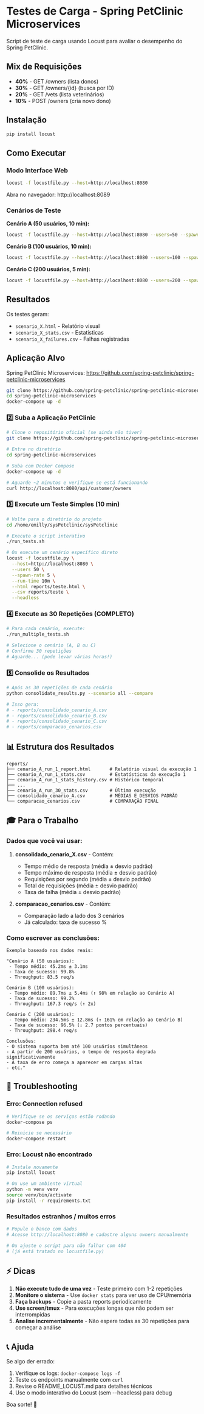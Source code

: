 
# Testes de Carga - Spring PetClinic Microservices

Script de teste de carga usando Locust para avaliar o desempenho do Spring PetClinic.

## Mix de Requisições

- **40%** - GET /owners (lista donos)
- **30%** - GET /owners/{id} (busca por ID)
- **20%** - GET /vets (lista veterinários)
- **10%** - POST /owners (cria novo dono)

## Instalação

```bash
pip install locust
```

## Como Executar

### Modo Interface Web
```bash
locust -f locustfile.py --host=http://localhost:8080
```
Abra no navegador: http://localhost:8089

### Cenários de Teste

**Cenário A (50 usuários, 10 min):**
```bash
locust -f locustfile.py --host=http://localhost:8080 --users=50 --spawn-rate=10 --run-time=10m --headless --html=scenario_A.html --csv=scenario_A
```

**Cenário B (100 usuários, 10 min):**
```bash
locust -f locustfile.py --host=http://localhost:8080 --users=100 --spawn-rate=10 --run-time=10m --headless --html=scenario_B.html --csv=scenario_B
```

**Cenário C (200 usuários, 5 min):**
```bash
locust -f locustfile.py --host=http://localhost:8080 --users=200 --spawn-rate=10 --run-time=5m --headless --html=scenario_C.html --csv=scenario_C
```

## Resultados

Os testes geram:
- `scenario_X.html` - Relatório visual
- `scenario_X_stats.csv` - Estatísticas
- `scenario_X_failures.csv` - Falhas registradas

## Aplicação Alvo

Spring PetClinic Microservices: https://github.com/spring-petclinic/spring-petclinic-microservices

```bash
git clone https://github.com/spring-petclinic/spring-petclinic-microservices.git
cd spring-petclinic-microservices
docker-compose up -d
```


### 2️⃣ Suba a Aplicação PetClinic
```bash
# Clone o repositório oficial (se ainda não tiver)
git clone https://github.com/spring-petclinic/spring-petclinic-microservices.git

# Entre no diretório
cd spring-petclinic-microservices

# Suba com Docker Compose
docker-compose up -d

# Aguarde ~2 minutos e verifique se está funcionando
curl http://localhost:8080/api/customer/owners
```

### 3️⃣ Execute um Teste Simples (10 min)
```bash
# Volte para o diretório do projeto
cd /home/emilly/sysPetclinic/sysPetclinic

# Execute o script interativo
./run_tests.sh

# Ou execute um cenário específico direto
locust -f locustfile.py \
  --host=http://localhost:8080 \
  --users 50 \
  --spawn-rate 5 \
  --run-time 10m \
  --html reports/teste.html \
  --csv reports/teste \
  --headless
```

### 4️⃣ Execute as 30 Repetições (COMPLETO)
```bash
# Para cada cenário, execute:
./run_multiple_tests.sh

# Selecione o cenário (A, B ou C)
# Confirme 30 repetições
# Aguarde... (pode levar várias horas!)
```

### 5️⃣ Consolide os Resultados
```bash
# Após as 30 repetições de cada cenário
python consolidate_results.py --scenario all --compare

# Isso gera:
# - reports/consolidado_cenario_A.csv
# - reports/consolidado_cenario_B.csv
# - reports/consolidado_cenario_C.csv
# - reports/comparacao_cenarios.csv
```

## 📊 Estrutura dos Resultados

```
reports/
├── cenario_A_run_1_report.html       # Relatório visual da execução 1
├── cenario_A_run_1_stats.csv         # Estatísticas da execução 1
├── cenario_A_run_1_stats_history.csv # Histórico temporal
├── ...
├── cenario_A_run_30_stats.csv        # Última execução
├── consolidado_cenario_A.csv         # MÉDIAS E DESVIOS PADRÃO
└── comparacao_cenarios.csv           # COMPARAÇÃO FINAL
```

## 🎓 Para o Trabalho

### Dados que você vai usar:

1. **consolidado_cenario_X.csv** - Contém:
   - Tempo médio de resposta (média ± desvio padrão)
   - Tempo máximo de resposta (média ± desvio padrão)
   - Requisições por segundo (média ± desvio padrão)
   - Total de requisições (média ± desvio padrão)
   - Taxa de falha (média ± desvio padrão)

2. **comparacao_cenarios.csv** - Contém:
   - Comparação lado a lado dos 3 cenários
   - Já calculado: taxa de sucesso %

### Como escrever as conclusões:

```
Exemplo baseado nos dados reais:

"Cenário A (50 usuários):
 - Tempo médio: 45.2ms ± 3.1ms
 - Taxa de sucesso: 99.8%
 - Throughput: 83.5 req/s

Cenário B (100 usuários):
 - Tempo médio: 89.7ms ± 5.4ms (↑ 98% em relação ao Cenário A)
 - Taxa de sucesso: 99.2%
 - Throughput: 167.3 req/s (↑ 2x)

Cenário C (200 usuários):
 - Tempo médio: 234.5ms ± 12.8ms (↑ 161% em relação ao Cenário B)
 - Taxa de sucesso: 96.5% (↓ 2.7 pontos percentuais)
 - Throughput: 298.4 req/s

Conclusões:
- O sistema suporta bem até 100 usuários simultâneos
- A partir de 200 usuários, o tempo de resposta degrada significativamente
- A taxa de erro começa a aparecer em cargas altas
- etc."
```

## 🚨 Troubleshooting

### Erro: Connection refused
```bash
# Verifique se os serviços estão rodando
docker-compose ps

# Reinicie se necessário
docker-compose restart
```

### Erro: Locust não encontrado
```bash
# Instale novamente
pip install locust

# Ou use um ambiente virtual
python -m venv venv
source venv/bin/activate
pip install -r requirements.txt
```

### Resultados estranhos / muitos erros
```bash
# Popule o banco com dados
# Acesse http://localhost:8080 e cadastre alguns owners manualmente

# Ou ajuste o script para não falhar com 404
# (já está tratado no locustfile.py)
```

## ⚡ Dicas

1. **Não execute tudo de uma vez** - Teste primeiro com 1-2 repetições
2. **Monitore o sistema** - Use `docker stats` para ver uso de CPU/memória
3. **Faça backups** - Copie a pasta reports periodicamente
4. **Use screen/tmux** - Para execuções longas que não podem ser interrompidas
5. **Analise incrementalmente** - Não espere todas as 30 repetições para começar a análise

## 📞 Ajuda

Se algo der errado:
1. Verifique os logs: `docker-compose logs -f`
2. Teste os endpoints manualmente com `curl`
3. Revise o README_LOCUST.md para detalhes técnicos
4. Use o modo interativo do Locust (sem --headless) para debug

Boa sorte! 🚀
